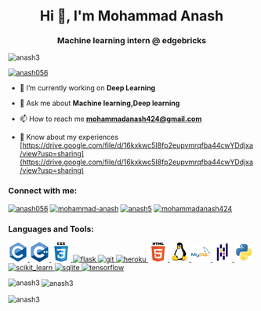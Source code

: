 <h1 align="center">Hi 👋, I'm Mohammad Anash</h1>
<h3 align="center">Machine learning intern @ edgebricks</h3>

<p align="left"> <img src="https://komarev.com/ghpvc/?username=anash3&label=Profile%20views&color=0e75b6&style=flat" alt="anash3" /> </p>

<p align="left"> <a href="https://twitter.com/anash056" target="blank"><img src="https://img.shields.io/twitter/follow/anash056?logo=twitter&style=for-the-badge" alt="anash056" /></a> </p>

- 🔭 I’m currently working on **Deep Learning**

- 💬 Ask me about **Machine learning,Deep learning**

- 📫 How to reach me **mohammadanash424@gmail.com**

- 📄 Know about my experiences [https://drive.google.com/file/d/16kxkwc5I8fp2eupvmrqfba44cwYDdjxa/view?usp=sharing](https://drive.google.com/file/d/16kxkwc5I8fp2eupvmrqfba44cwYDdjxa/view?usp=sharing)

<h3 align="left">Connect with me:</h3>
<p align="left">
<a href="https://twitter.com/anash056" target="blank"><img align="center" src="https://raw.githubusercontent.com/rahuldkjain/github-profile-readme-generator/master/src/images/icons/Social/twitter.svg" alt="anash056" height="30" width="40" /></a>
<a href="https://linkedin.com/in/mohammad-anash" target="blank"><img align="center" src="https://raw.githubusercontent.com/rahuldkjain/github-profile-readme-generator/master/src/images/icons/Social/linked-in-alt.svg" alt="mohammad-anash" height="30" width="40" /></a>
<a href="https://www.codechef.com/users/anash5" target="blank"><img align="center" src="https://cdn.jsdelivr.net/npm/simple-icons@3.1.0/icons/codechef.svg" alt="anash5" height="30" width="40" /></a>
<a href="https://www.leetcode.com/mohammadanash424" target="blank"><img align="center" src="https://raw.githubusercontent.com/rahuldkjain/github-profile-readme-generator/master/src/images/icons/Social/leet-code.svg" alt="mohammadanash424" height="30" width="40" /></a>
</p>

<h3 align="left">Languages and Tools:</h3>
<p align="left"> <a href="https://www.cprogramming.com/" target="_blank" rel="noreferrer"> <img src="https://raw.githubusercontent.com/devicons/devicon/master/icons/c/c-original.svg" alt="c" width="40" height="40"/> </a> <a href="https://www.w3schools.com/cpp/" target="_blank" rel="noreferrer"> <img src="https://raw.githubusercontent.com/devicons/devicon/master/icons/cplusplus/cplusplus-original.svg" alt="cplusplus" width="40" height="40"/> </a> <a href="https://www.w3schools.com/css/" target="_blank" rel="noreferrer"> <img src="https://raw.githubusercontent.com/devicons/devicon/master/icons/css3/css3-original-wordmark.svg" alt="css3" width="40" height="40"/> </a> <a href="https://flask.palletsprojects.com/" target="_blank" rel="noreferrer"> <img src="https://www.vectorlogo.zone/logos/pocoo_flask/pocoo_flask-icon.svg" alt="flask" width="40" height="40"/> </a> <a href="https://git-scm.com/" target="_blank" rel="noreferrer"> <img src="https://www.vectorlogo.zone/logos/git-scm/git-scm-icon.svg" alt="git" width="40" height="40"/> </a> <a href="https://heroku.com" target="_blank" rel="noreferrer"> <img src="https://www.vectorlogo.zone/logos/heroku/heroku-icon.svg" alt="heroku" width="40" height="40"/> </a> <a href="https://www.w3.org/html/" target="_blank" rel="noreferrer"> <img src="https://raw.githubusercontent.com/devicons/devicon/master/icons/html5/html5-original-wordmark.svg" alt="html5" width="40" height="40"/> </a> <a href="https://www.linux.org/" target="_blank" rel="noreferrer"> <img src="https://raw.githubusercontent.com/devicons/devicon/master/icons/linux/linux-original.svg" alt="linux" width="40" height="40"/> </a> <a href="https://www.mysql.com/" target="_blank" rel="noreferrer"> <img src="https://raw.githubusercontent.com/devicons/devicon/master/icons/mysql/mysql-original-wordmark.svg" alt="mysql" width="40" height="40"/> </a> <a href="https://pandas.pydata.org/" target="_blank" rel="noreferrer"> <img src="https://raw.githubusercontent.com/devicons/devicon/2ae2a900d2f041da66e950e4d48052658d850630/icons/pandas/pandas-original.svg" alt="pandas" width="40" height="40"/> </a> <a href="https://www.python.org" target="_blank" rel="noreferrer"> <img src="https://raw.githubusercontent.com/devicons/devicon/master/icons/python/python-original.svg" alt="python" width="40" height="40"/> </a> <a href="https://scikit-learn.org/" target="_blank" rel="noreferrer"> <img src="https://upload.wikimedia.org/wikipedia/commons/0/05/Scikit_learn_logo_small.svg" alt="scikit_learn" width="40" height="40"/> </a> <a href="https://www.sqlite.org/" target="_blank" rel="noreferrer"> <img src="https://www.vectorlogo.zone/logos/sqlite/sqlite-icon.svg" alt="sqlite" width="40" height="40"/> </a> <a href="https://www.tensorflow.org" target="_blank" rel="noreferrer"> <img src="https://www.vectorlogo.zone/logos/tensorflow/tensorflow-icon.svg" alt="tensorflow" width="40" height="40"/> </a> </p>

<p><img align="left" src="https://github-readme-stats.vercel.app/api/top-langs?username=anash3&show_icons=true&locale=en&layout=compact" alt="anash3" /></p>

<p>&nbsp;<img align="center" src="https://github-readme-stats.vercel.app/api?username=anash3&show_icons=true&locale=en" alt="anash3" /></p>

<p><img align="center" src="https://github-readme-streak-stats.herokuapp.com/?user=anash3&" alt="anash3" /></p>
